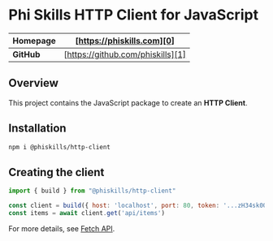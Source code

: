 # Phi Skills HTTP Client for JavaScript

| **Homepage** | [https://phiskills.com][0]        |
| ------------ | --------------------------------- | 
| **GitHub**   | [https://github.com/phiskills][1] |

## Overview

This project contains the JavaScript package to create an **HTTP Client**.  

## Installation

```bash
npm i @phiskills/http-client
```

## Creating the client

```javascript
import { build } from "@phiskills/http-client"

const client = build({ host: 'localhost', port: 80, token: '...zH34sk00wK...' })
const items = await client.get('api/items')
```
For more details, see [Fetch API][10].

[0]: https://phiskills.com
[1]: https://github.com/phiskills
[10]: https://developer.mozilla.org/en-US/docs/Web/API/Fetch_API
